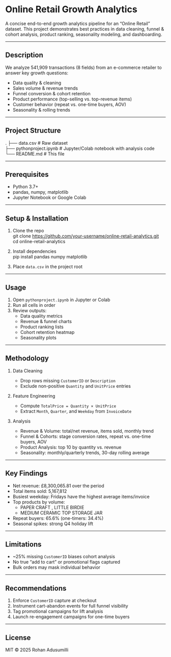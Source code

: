 # Online Retail Growth Analytics

A concise end-to-end growth analytics pipeline for an “Online Retail” dataset. This project demonstrates best practices in data cleaning, funnel & cohort analysis, product ranking, seasonality modeling, and dashboarding.

---

## Description

We analyze 541,909 transactions (8 fields) from an e-commerce retailer to answer key growth questions:

- Data quality & cleaning  
- Sales volume & revenue trends  
- Funnel conversion & cohort retention  
- Product performance (top-selling vs. top-revenue items)  
- Customer behavior (repeat vs. one-time buyers, AOV)  
- Seasonality & rolling trends  

---

## Project Structure

.
├── data.csv                # Raw dataset  
├── pythonproject.ipynb     # Jupyter/Colab notebook with analysis code  
└── README.md               # This file  

---

## Prerequisites

- Python 3.7+  
- pandas, numpy, matplotlib  
- Jupyter Notebook or Google Colab  

---

## Setup & Installation

1. Clone the repo  
   git clone https://github.com/your-username/online-retail-analytics.git  
   cd online-retail-analytics  

2. Install dependencies  
   pip install pandas numpy matplotlib  

3. Place `data.csv` in the project root  

---

## Usage

1. Open `pythonproject.ipynb` in Jupyter or Colab  
2. Run all cells in order  
3. Review outputs:  
   - Data quality metrics  
   - Revenue & funnel charts  
   - Product ranking lists  
   - Cohort retention heatmap  
   - Seasonality plots  

---

## Methodology

1. Data Cleaning  
   - Drop rows missing `CustomerID` or `Description`  
   - Exclude non-positive `Quantity` and `UnitPrice` entries  

2. Feature Engineering  
   - Compute `TotalPrice = Quantity × UnitPrice`  
   - Extract `Month`, `Quarter`, and `Weekday` from `InvoiceDate`  

3. Analysis  
   - Revenue & Volume: total/net revenue, items sold, monthly trend  
   - Funnel & Cohorts: stage conversion rates, repeat vs. one-time buyers, AOV  
   - Product Analysis: top 10 by quantity vs. revenue  
   - Seasonality: monthly/quarterly trends, 30-day rolling average  

---

## Key Findings

- Net revenue: £8,300,065.81 over the period  
- Total items sold: 5,167,812  
- Busiest weekday: Fridays have the highest average items/invoice  
- Top products by volume:  
  - PAPER CRAFT , LITTLE BIRDIE  
  - MEDIUM CERAMIC TOP STORAGE JAR  
- Repeat buyers: 65.6% (one-timers: 34.4%)  
- Seasonal spikes: strong Q4 holiday lift  

---

## Limitations

- ~25% missing `CustomerID` biases cohort analysis  
- No true “add to cart” or promotional flags captured  
- Bulk orders may mask individual behavior  

---

## Recommendations

1. Enforce `CustomerID` capture at checkout  
2. Instrument cart-abandon events for full funnel visibility  
3. Tag promotional campaigns for lift analysis  
4. Launch re-engagement campaigns for one-time buyers  

---

## License

MIT © 2025 Rohan Adusumilli
